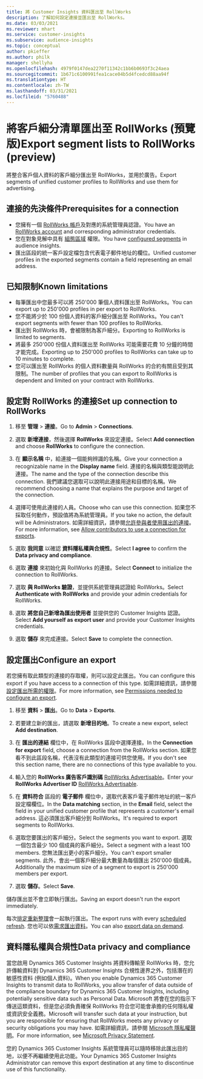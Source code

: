 ```yaml
---
title: 將 Customer Insights 資料匯出至 RollWorks
description: 了解如何設定連接並匯出至 RollWorks。
ms.date: 03/03/2021
ms.reviewer: mhart
ms.service: customer-insights
ms.subservice: audience-insights
ms.topic: conceptual
author: pkieffer
ms.author: philk
manager: shellyha
ms.openlocfilehash: 4979f0147dea2270f11342c1bb6b0693f3c24aea
ms.sourcegitcommit: 1b671c6100991fea1cace04b5d4fcedcd88aa94f
ms.translationtype: HT
ms.contentlocale: zh-TW
ms.lasthandoff: 03/31/2021
ms.locfileid: "5760488"
---
```

# <a name="export-segment-lists-to-rollworks-preview"></a><span data-ttu-id="0b263-103">將客戶細分清單匯出至 RollWorks (預覽版)</span><span class="sxs-lookup"><span data-stu-id="0b263-103">Export segment lists to RollWorks (preview)</span></span>

<span data-ttu-id="0b263-104">將整合客戶個人資料的客戶細分匯出至 RollWorks，並用於廣告。</span><span class="sxs-lookup"><span data-stu-id="0b263-104">Export segments of unified customer profiles to RollWorks and use them for advertising.</span></span> 

## <a name="prerequisites-for-a-connection"></a><span data-ttu-id="0b263-105">連接的先決條件</span><span class="sxs-lookup"><span data-stu-id="0b263-105">Prerequisites for a connection</span></span>

-   <span data-ttu-id="0b263-106">您擁有一個 [RollWorks 帳戶](https://www.rollworks.com/)及對應的系統管理員認證。</span><span class="sxs-lookup"><span data-stu-id="0b263-106">You have an [RollWorks account](https://www.rollworks.com/) and corresponding administrator credentials.</span></span>
-   <span data-ttu-id="0b263-107">您在對象見解中具有 [組態區域](segments.md) 權限。</span><span class="sxs-lookup"><span data-stu-id="0b263-107">You have [configured segments](segments.md) in audience insights.</span></span>
-   <span data-ttu-id="0b263-108">匯出區段的統一客戶設定檔包含代表電子郵件地址的欄位。</span><span class="sxs-lookup"><span data-stu-id="0b263-108">Unified customer profiles in the exported segments contain a field representing an email address.</span></span>

## <a name="known-limitations"></a><span data-ttu-id="0b263-109">已知限制</span><span class="sxs-lookup"><span data-stu-id="0b263-109">Known limitations</span></span>

- <span data-ttu-id="0b263-110">每筆匯出中您最多可以將 250'000 筆個人資料匯出至 RollWorks。</span><span class="sxs-lookup"><span data-stu-id="0b263-110">You can export up to 250'000 profiles in per export to RollWorks.</span></span>
- <span data-ttu-id="0b263-111">您不能將少於 100 份個人資料的客戶細分匯出至 RollWorks。</span><span class="sxs-lookup"><span data-stu-id="0b263-111">You can't export segments with fewer than 100 profiles to RollWorks.</span></span> 
- <span data-ttu-id="0b263-112">匯出到 RollWorks 時，會被限制為客戶細分。</span><span class="sxs-lookup"><span data-stu-id="0b263-112">Exporting to RollWorks is limited to segments.</span></span>
- <span data-ttu-id="0b263-113">將最多 250'000 份個人資料匯出至 RollWorks 可能需要花費 10 分鐘的時間才能完成。</span><span class="sxs-lookup"><span data-stu-id="0b263-113">Exporting up to 250'000 profiles to RollWorks can take up to 10 minutes to complete.</span></span> 
- <span data-ttu-id="0b263-114">您可以匯出至 RollWorks 的個人資料數量與 RollWorks 的合約有關且受到其限制。</span><span class="sxs-lookup"><span data-stu-id="0b263-114">The number of profiles that you can export to RollWorks is dependent and limited on your contract with RollWorks.</span></span>

## <a name="set-up-connection-to-rollworks"></a><span data-ttu-id="0b263-115">設定對 RollWorks 的連接</span><span class="sxs-lookup"><span data-stu-id="0b263-115">Set up connection to RollWorks</span></span>

1. <span data-ttu-id="0b263-116">移至 **管理** > **連接**。</span><span class="sxs-lookup"><span data-stu-id="0b263-116">Go to **Admin** > **Connections**.</span></span>

1. <span data-ttu-id="0b263-117">選取 **新增連接**，然後選擇 **RollWorks** 來設定連接。</span><span class="sxs-lookup"><span data-stu-id="0b263-117">Select **Add connection** and choose **RollWorks** to configure the connection.</span></span>

1. <span data-ttu-id="0b263-118">在 **顯示名稱** 中，給連接一個能夠辨識的名稱。</span><span class="sxs-lookup"><span data-stu-id="0b263-118">Give your connection a recognizable name in the **Display name** field.</span></span> <span data-ttu-id="0b263-119">連接的名稱與類型能說明此連接。</span><span class="sxs-lookup"><span data-stu-id="0b263-119">The name and the type of the connection describe this connection.</span></span> <span data-ttu-id="0b263-120">我們建議您選取可以說明此連接用途和目標的名稱。</span><span class="sxs-lookup"><span data-stu-id="0b263-120">We recommend choosing a name that explains the purpose and target of the connection.</span></span>

1. <span data-ttu-id="0b263-121">選擇可使用此連接的人員。</span><span class="sxs-lookup"><span data-stu-id="0b263-121">Choose who can use this connection.</span></span> <span data-ttu-id="0b263-122">如果您不採取任何動作，預設值將為系統管理員。</span><span class="sxs-lookup"><span data-stu-id="0b263-122">If you take no action, the default will be Administrators.</span></span> <span data-ttu-id="0b263-123">如需詳細資訊，請參閱[允許參與者使用匯出的連接](connections.md#allow-contributors-to-use-a-connection-for-exports)。</span><span class="sxs-lookup"><span data-stu-id="0b263-123">For more information, see [Allow contributors to use a connection for exports](connections.md#allow-contributors-to-use-a-connection-for-exports).</span></span>

1. <span data-ttu-id="0b263-124">選取 **我同意** 以確認 **資料隱私權與合規性**。</span><span class="sxs-lookup"><span data-stu-id="0b263-124">Select **I agree** to confirm the **Data privacy and compliance**.</span></span>

1. <span data-ttu-id="0b263-125">選取 **連接** 來初始化與 RollWorks 的連接。</span><span class="sxs-lookup"><span data-stu-id="0b263-125">Select **Connect** to initialize the connection to RollWorks.</span></span>

1. <span data-ttu-id="0b263-126">選取 **與 RollWorks 驗證**，並提供系統管理員認證給 RollWorks。</span><span class="sxs-lookup"><span data-stu-id="0b263-126">Select **Authenticate with RollWorks** and provide your admin credentials for RollWorks.</span></span>

1. <span data-ttu-id="0b263-127">選取 **將您自己新增為匯出使用者** 並提供您的 Customer Insights 認證。</span><span class="sxs-lookup"><span data-stu-id="0b263-127">Select **Add yourself as export user** and provide your Customer Insights credentials.</span></span>

1. <span data-ttu-id="0b263-128">選取 **儲存** 來完成連接。</span><span class="sxs-lookup"><span data-stu-id="0b263-128">Select **Save** to complete the connection.</span></span>

## <a name="configure-an-export"></a><span data-ttu-id="0b263-129">設定匯出</span><span class="sxs-lookup"><span data-stu-id="0b263-129">Configure an export</span></span>

<span data-ttu-id="0b263-130">若您擁有取此類型的連接的存取權，則可以設定此匯出。</span><span class="sxs-lookup"><span data-stu-id="0b263-130">You can configure this export if you have access to a connection of this type.</span></span> <span data-ttu-id="0b263-131">如需詳細資訊，請參閱[設定匯出所需的權限](export-destinations.md#set-up-a-new-export)。</span><span class="sxs-lookup"><span data-stu-id="0b263-131">For more information, see [Permissions needed to configure an export](export-destinations.md#set-up-a-new-export).</span></span>

1. <span data-ttu-id="0b263-132">移至 **資料** > **匯出**。</span><span class="sxs-lookup"><span data-stu-id="0b263-132">Go to **Data** > **Exports**.</span></span>

1. <span data-ttu-id="0b263-133">若要建立新的匯出，請選取 **新增目的地**。</span><span class="sxs-lookup"><span data-stu-id="0b263-133">To create a new export, select **Add destination**.</span></span>

1. <span data-ttu-id="0b263-134">在 **匯出的連結** 欄位中，在 RollWorks 區段中選擇連接。</span><span class="sxs-lookup"><span data-stu-id="0b263-134">In the **Connection for export** field, choose a connection from the RollWorks section.</span></span> <span data-ttu-id="0b263-135">如果您看不到此區段名稱，代表沒有此類型的連接可供您使用。</span><span class="sxs-lookup"><span data-stu-id="0b263-135">If you don't see this section name, there are no connections of this type available to you.</span></span>

1. <span data-ttu-id="0b263-136">輸入您的 **RollWorks 廣告客戶識別碼** [RollWorks Advertisable](https://help.adroll.com/hc/articles/212011838-Advertiser-Profiles)。</span><span class="sxs-lookup"><span data-stu-id="0b263-136">Enter your **RollWorks Advertiser ID** [RollWorks Advertisable](https://help.adroll.com/hc/articles/212011838-Advertiser-Profiles).</span></span>

3. <span data-ttu-id="0b263-137">在 **資料符合** 區段的 **電子郵件** 欄位中，選取代表客戶電子郵件地址的統一客戶設定檔欄位。</span><span class="sxs-lookup"><span data-stu-id="0b263-137">In the **Data matching** section, in the **Email** field, select the field in your unified customer profile that represents a customer's email address.</span></span> <span data-ttu-id="0b263-138">這必須匯出客戶細分到 RollWorks。</span><span class="sxs-lookup"><span data-stu-id="0b263-138">It's required to export segments to RollWorks.</span></span>

1. <span data-ttu-id="0b263-139">選取您要匯出的客戶細分。</span><span class="sxs-lookup"><span data-stu-id="0b263-139">Select the segments you want to export.</span></span> <span data-ttu-id="0b263-140">選取一個包含最少 100 個成員的客戶細分。</span><span class="sxs-lookup"><span data-stu-id="0b263-140">Select a segment with a least 100 members.</span></span> <span data-ttu-id="0b263-141">您無法匯出更小的客戶細分。</span><span class="sxs-lookup"><span data-stu-id="0b263-141">You can't export smaller segments.</span></span> <span data-ttu-id="0b263-142">此外，會出一個客戶細分最大數量為每個匯出 250'000 個成員。</span><span class="sxs-lookup"><span data-stu-id="0b263-142">Additionally the maximum size of a segment to export is 250'000 members per export.</span></span> 

1. <span data-ttu-id="0b263-143">選取 **儲存**。</span><span class="sxs-lookup"><span data-stu-id="0b263-143">Select **Save**.</span></span>

<span data-ttu-id="0b263-144">儲存匯出並不會立即執行匯出。</span><span class="sxs-lookup"><span data-stu-id="0b263-144">Saving an export doesn't run the export immediately.</span></span>

<span data-ttu-id="0b263-145">每次[排定重新整理](system.md#schedule-tab)會一起執行匯出。</span><span class="sxs-lookup"><span data-stu-id="0b263-145">The export runs with every [scheduled refresh](system.md#schedule-tab).</span></span> <span data-ttu-id="0b263-146">您也可以依[需求匯出資料](export-destinations.md#run-exports-on-demand)。</span><span class="sxs-lookup"><span data-stu-id="0b263-146">You can also [export data on demand](export-destinations.md#run-exports-on-demand).</span></span> 


## <a name="data-privacy-and-compliance"></a><span data-ttu-id="0b263-147">資料隱私權與合規性</span><span class="sxs-lookup"><span data-stu-id="0b263-147">Data privacy and compliance</span></span>

<span data-ttu-id="0b263-148">當您啟用 Dynamics 365 Customer Insights 將資料傳輸至 RollWorks 時，您允許傳輸資料到 Dynamics 365 Customer Insights 合規性邊界之外，包括潛在的敏感性資料 (例如個人資料)。</span><span class="sxs-lookup"><span data-stu-id="0b263-148">When you enable Dynamics 365 Customer Insights to transmit data to RollWorks, you allow transfer of data outside of the compliance boundary for Dynamics 365 Customer Insights, including potentially sensitive data such as Personal Data.</span></span> <span data-ttu-id="0b263-149">Microsoft 將會在您的指示下傳送這類資料，但是您必須負責確保 RollWorks 符合您可能會承擔的任何隱私權或資訊安全義務。</span><span class="sxs-lookup"><span data-stu-id="0b263-149">Microsoft will transfer such data at your instruction, but you are responsible for ensuring that RollWorks meets any privacy or security obligations you may have.</span></span> <span data-ttu-id="0b263-150">如需詳細資訊，請參閱 [Microsoft 隱私權聲明](https://go.microsoft.com/fwlink/?linkid=396732)。</span><span class="sxs-lookup"><span data-stu-id="0b263-150">For more information, see [Microsoft Privacy Statement](https://go.microsoft.com/fwlink/?linkid=396732).</span></span>

<span data-ttu-id="0b263-151">您的 Dynamics 365 Customer Insights 系統管理員可以隨時移除此匯出目的地，以便不再繼續使用此功能。</span><span class="sxs-lookup"><span data-stu-id="0b263-151">Your Dynamics 365 Customer Insights Administrator can remove this export destination at any time to discontinue use of this functionality.</span></span>
